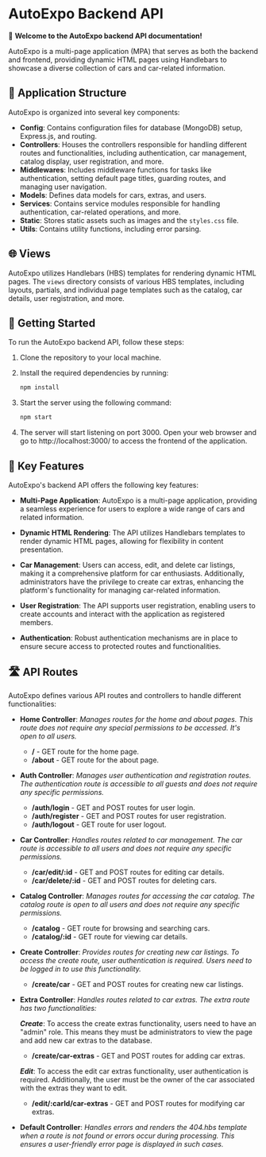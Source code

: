 # AutoExpo Backend API

🚗 **Welcome to the AutoExpo backend API documentation!**

AutoExpo is a multi-page application (MPA) that serves as both the backend and frontend, providing dynamic HTML pages using Handlebars to showcase a diverse collection of cars and car-related information.

## 📂 Application Structure

AutoExpo is organized into several key components:

- **Config**: Contains configuration files for database (MongoDB) setup, Express.js, and routing.
- **Controllers**: Houses the controllers responsible for handling different routes and functionalities, including authentication, car management, catalog display, user registration, and more.
- **Middlewares**: Includes middleware functions for tasks like authentication, setting default page titles, guarding routes, and managing user navigation.
- **Models**: Defines data models for cars, extras, and users.
- **Services**: Contains service modules responsible for handling authentication, car-related operations, and more.
- **Static**: Stores static assets such as images and the `styles.css` file.
- **Utils**: Contains utility functions, including error parsing.

## 🌐 Views

AutoExpo utilizes Handlebars (HBS) templates for rendering dynamic HTML pages. The `views` directory consists of various HBS templates, including layouts, partials, and individual page templates such as the catalog, car details, user registration, and more.

## 🚀 Getting Started

To run the AutoExpo backend API, follow these steps:

1. Clone the repository to your local machine.

2. Install the required dependencies by running:

   ```bash
   npm install
   ```

3. Start the server using the following command:

   ```bash
   npm start
   ```

4. The server will start listening on port 3000. Open your web browser and go to http://localhost:3000/ to access the frontend of the application.

## 🔑 Key Features

AutoExpo's backend API offers the following key features:

- **Multi-Page Application**: AutoExpo is a multi-page application, providing a seamless experience for users to explore a wide range of cars and related information.

- **Dynamic HTML Rendering**: The API utilizes Handlebars templates to render dynamic HTML pages, allowing for flexibility in content presentation.

- **Car Management**: Users can access, edit, and delete car listings, making it a comprehensive platform for car enthusiasts. Additionally, administrators have the privilege to create car extras, enhancing the platform's functionality for managing car-related information.

- **User Registration**: The API supports user registration, enabling users to create accounts and interact with the application as registered members.

- **Authentication**: Robust authentication mechanisms are in place to ensure secure access to protected routes and functionalities.

## 🛣️ API Routes

AutoExpo defines various API routes and controllers to handle different functionalities:

- **Home Controller**: _Manages routes for the home and about pages. This route does not require any special permissions to be accessed. It's open to all users._

  - **/** - GET route for the home page.
  - **/about** - GET route for the about page.

- **Auth Controller**: _Manages user authentication and registration routes. The authentication route is accessible to all guests and does not require any specific permissions._

  - **/auth/login** - GET and POST routes for user login.
  - **/auth/register** - GET and POST routes for user registration.
  - **/auth/logout** - GET route for user logout.

- **Car Controller**: _Handles routes related to car management. The car route is accessible to all users and does not require any specific permissions._

  - **/car/edit/:id** - GET and POST routes for editing car details.
  - **/car/delete/:id** - GET and POST routes for deleting cars.

- **Catalog Controller**: _Manages routes for accessing the car catalog. The catalog route is open to all users and does not require any specific permissions._

  - **/catalog** - GET route for browsing and searching cars.
  - **/catalog/:id** - GET route for viewing car details.

- **Create Controller**: _Provides routes for creating new car listings. To access the create route, user authentication is required. Users need to be logged in to use this functionality._

  - **/create/car** - GET and POST routes for creating new car listings.

- **Extra Controller**: _Handles routes related to car extras. The extra route has two functionalities:_

  _**Create**_: To access the create extras functionality, users need to have an "admin" role. This means they must be administrators to view the page and add new car extras to the database.

  - **/create/car-extras** - GET and POST routes for adding car extras.

  _**Edit**_: To access the edit car extras functionality, user authentication is required. Additionally, the user must be the owner of the car associated with the extras they want to edit.

  - **/edit/:carId/car-extras** - GET and POST routes for modifying car extras.

- **Default Controller**: _Handles errors and renders the 404.hbs template when a route is not found or errors occur during processing. This ensures a user-friendly error page is displayed in such cases._
